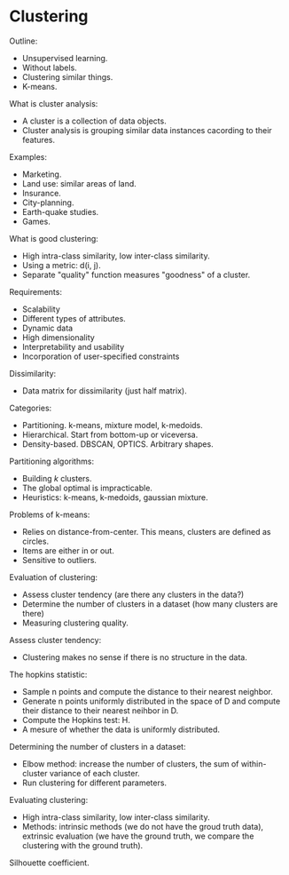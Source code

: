 # Clustering

Outline:
* Unsupervised learning.
* Without labels.
* Clustering similar things.
* K-means.

What is cluster analysis:
* A cluster is a collection of data objects.
* Cluster analysis is grouping similar data instances cacording to their features.

Examples:
* Marketing.
* Land use: similar areas of land.
* Insurance.
* City-planning.
* Earth-quake studies.
* Games.

What is good clustering:
* High intra-class similarity, low inter-class similarity.
* Using a metric: d(i, j).
* Separate "quality" function measures "goodness" of a cluster.

Requirements:
* Scalability
* Different types of attributes.
* Dynamic data
* High dimensionality
* Interpretability and usability
* Incorporation of user-specified constraints

Dissimilarity:
* Data matrix for dissimilarity (just half matrix).

Categories:
* Partitioning. k-means, mixture model, k-medoids.
* Hierarchical. Start from bottom-up or  viceversa.
* Density-based. DBSCAN, OPTICS. Arbitrary shapes.

Partitioning algorithms:
* Building _k_ clusters.
* The global optimal is impracticable.
* Heuristics: k-means, k-medoids, gaussian mixture.

Problems of k-means:
* Relies on distance-from-center. This means, clusters are defined as circles.
* Items are either in or out.
* Sensitive to outliers.

Evaluation of clustering:
* Assess cluster tendency (are there any clusters in the data?)
* Determine the number of clusters in a dataset (how many clusters are there)
* Measuring clustering quality.

Assess cluster tendency:
* Clustering makes no sense if there is no structure in the data.

The hopkins statistic:
* Sample n points and compute the distance to their nearest neighbor.
* Generate n points uniformly distributed in the space of D and compute their distance to their nearest neihbor in D.
* Compute the Hopkins test: H.
* A mesure of whether the data is uniformly distributed.

Determining the number of clusters in a dataset:
* Elbow method: increase the number of clusters, the sum of within-cluster variance of each cluster.
* Run clustering for different parameters.

Evaluating clustering:
* High intra-class similarity, low inter-class similarity.
* Methods: intrinsic methods (we do not have the groud truth data), extrinsic evaluation (we have the ground truth, we compare the clustering with the ground truth).

Silhouette coefficient.
